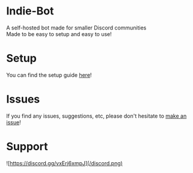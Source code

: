 # Indie-Bot
A self-hosted bot made for smaller Discord communities  
Made to be easy to setup and easy to use!

# Setup
You can find the setup guide [here](setup.md)!

# Issues
If you find any issues, suggestions, etc, please don't hesitate to [make an issue](https://github.com/Bro-11/Indie-Bot/issues/new)!

# Support
![https://discord.gg/vxErj6xmpJ](/discord.png)
